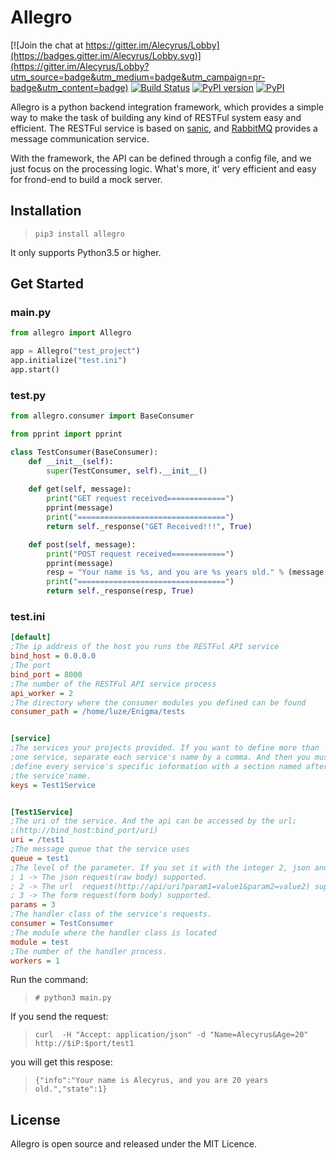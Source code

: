# Allegro

[![Join the chat at https://gitter.im/Alecyrus/Lobby](https://badges.gitter.im/Alecyrus/Lobby.svg)](https://gitter.im/Alecyrus/Lobby?utm_source=badge&utm_medium=badge&utm_campaign=pr-badge&utm_content=badge)
[![Build Status](https://travis-ci.org/Alecyrus/Allegro.svg?branch=master)](https://travis-ci.org/Alecyrus/Allegro)
[![PyPI version](https://img.shields.io/pypi/pyversions/allegro.svg)](https://pypi.python.org/pypi/Allegro)
[![PyPI](https://img.shields.io/pypi/v/allegro.svg)](https://pypi.python.org/pypi/Allegro)

Allegro is a python backend integration framework, which provides a simple way to make the task of building any kind of RESTFul system easy and efficient. The RESTFul service is based on [sanic](https://github.com/channelcat/sanic), and [RabbitMQ](http://www.rabbitmq.com/) provides a message communication service. 

With the framework, the API can be defined through a config file, and we just focus on the processing logic. What's more, it' very efficient and easy for frond-end to build a mock server.

## Installation
> `pip3 install allegro`

It only supports Python3.5 or higher.

## Get Started
### main.py
```python
from allegro import Allegro

app = Allegro("test_project")
app.initialize("test.ini")
app.start()
```

### test.py
```python
from allegro.consumer import BaseConsumer

from pprint import pprint

class TestConsumer(BaseConsumer):
    def __init__(self):
        super(TestConsumer, self).__init__()
        
    def get(self, message):
        print("GET request received=============")
        pprint(message)
        print("=================================")
        return self._response("GET Received!!!", True)

    def post(self, message):
        print("POST request received============")
        pprint(message)
        resp = "Your name is %s, and you are %s years old." % (message['form_content']["Name"][0], message['form_content']["Age"][0])
        print("=================================")
        return self._response(resp, True)

```
### test.ini
```ini
[default]
;The ip address of the host you runs the RESTFul API service
bind_host = 0.0.0.0
;The port
bind_port = 8000
;The number of the RESTFul API service process
api_worker = 2
;The directory where the consumer modules you defined can be found 
consumer_path = /home/luze/Enigma/tests


[service]
;The services your projects provided. If you want to define more than
;one service, separate each service's name by a comma. And then you must 
;define every service's specific information with a section named after
;the service'name.
keys = Test1Service


[Test1Service]
;The uri of the service. And the api can be accessed by the url;
;(http://bind_host:bind_port/uri)
uri = /test1
;The message queue that the service uses
queue = test1
;The level of the parameter. If you set it with the integer 2, json and url request can be both accepted.
; 1 -> The json request(raw body) supported.
; 2 -> The url  request(http://api/uri?param1=value1&param2=value2) supported.
; 3 -> The form request(form body) supported.
params = 3
;The handler class of the service's requests.
consumer = TestConsumer
;The module where the handler class is located
module = test
;The number of the handler process.
workers = 1

```
Run the command:
> `# python3 main.py`

If you send the request:
> `curl  -H "Accept: application/json" -d "Name=Alecyrus&Age=20" http://$iP:$port/test1`

you will get this respose:
>`{"info":"Your name is Alecyrus, and you are 20 years old.","state":1}`


## License
Allegro is open source and released under the MIT Licence.
